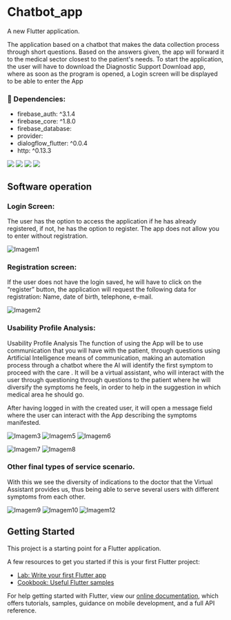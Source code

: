 # Chatbot_app

A new Flutter application.

The application based on a chatbot that makes the data collection process through short questions. Based on the answers given, the app will forward it to the medical sector closest to the patient's needs. To start the application, the user will have to download the Diagnostic Support Download app, where as soon as the program is opened, a Login screen will be displayed to be able to enter the App

### :iphone: Dependencies:

 - firebase_auth: ^3.1.4 
 - firebase_core: ^1.8.0 
 - firebase_database:
 - provider:
 - dialogflow_flutter: ^0.0.4
 - http: ^0.13.3
<p>
<img src="https://img.shields.io/badge/Android_Studio-3DDC84?style=for-the-badge&logo=android-studio&logoColor=white" />
<img src="https://img.shields.io/badge/Flutter-02569B?style=for-the-badge&logo=flutter&logoColor=white" />
<img src="https://img.shields.io/badge/dialogflow-FF9800?style=for-the-badge&logo=dialogflow&logoColor=white" />
<img src="https://img.shields.io/badge/firebase-ffca28?style=for-the-badge&logo=firebase&logoColor=black" />
</p>

## Software operation
### Login Screen: 
The user has the option to access the application if he has already registered, if not, he has the option to register. The app does not allow you to enter without registration.

![Imagem1](https://user-images.githubusercontent.com/80012970/169721001-51655a38-4e80-4887-8157-6d07ad24585c.jpg)

### Registration screen:

If the user does not have the login saved, he will have to click on the “register” button, the application will request the following data for registration: Name, date of birth, telephone, e-mail.

![Imagem2](https://user-images.githubusercontent.com/80012970/169721088-ba637e1f-4be2-46e5-89b1-5a74f3832ed2.jpg)

### Usability Profile Analysis:
Usability Profile Analysis
The function of using the App will be to use communication that you will have with the patient, through questions using Artificial Intelligence means of communication, making an automation process through a chatbot where the AI will identify the first symptom to proceed with the care .
It will be a virtual assistant, who will interact with the user through questioning through questions to the patient where he will diversify the symptoms he feels, in order to help in the suggestion in which medical area he should go.

After having logged in with the created user, it will open a message field where the user can interact with the App describing the symptoms manifested.

![Imagem3](https://user-images.githubusercontent.com/80012970/169721296-9d918c6b-4ed8-4703-9e8f-b4f835270300.jpg)
![Imagem5](https://user-images.githubusercontent.com/80012970/169721299-e728d9d7-a671-4b38-ac8d-202bee05a8d2.jpg)
![Imagem6](https://user-images.githubusercontent.com/80012970/169721302-8f9a813a-e4f8-42c6-92a5-f36418fb7aaa.jpg)

![Imagem7](https://user-images.githubusercontent.com/80012970/169721340-465187a4-4d64-4946-b562-db58b143f2e2.jpg)
![Imagem8](https://user-images.githubusercontent.com/80012970/169721346-7e133a30-3ad7-4c02-8693-60d4f30fb7b9.jpg)

### Other final types of service scenario.

With this we see the diversity of indications to the doctor that the Virtual Assistant provides us, thus being able to serve several users with different symptoms from each other.

![Imagem9](https://user-images.githubusercontent.com/80012970/169721467-c8c0f890-50c2-4e77-a070-2a93a9daf452.jpg)
![Imagem10](https://user-images.githubusercontent.com/80012970/169721469-7e55895f-08f6-46a9-9203-461c06d03749.jpg)
![Imagem12](https://user-images.githubusercontent.com/80012970/169721473-7ad0ac76-db09-4d95-9fa4-fbda2487a180.jpg)
















## Getting Started

This project is a starting point for a Flutter application.

A few resources to get you started if this is your first Flutter project:

- [Lab: Write your first Flutter app](https://flutter.dev/docs/get-started/codelab)
- [Cookbook: Useful Flutter samples](https://flutter.dev/docs/cookbook)

For help getting started with Flutter, view our
[online documentation](https://flutter.dev/docs), which offers tutorials,
samples, guidance on mobile development, and a full API reference.
